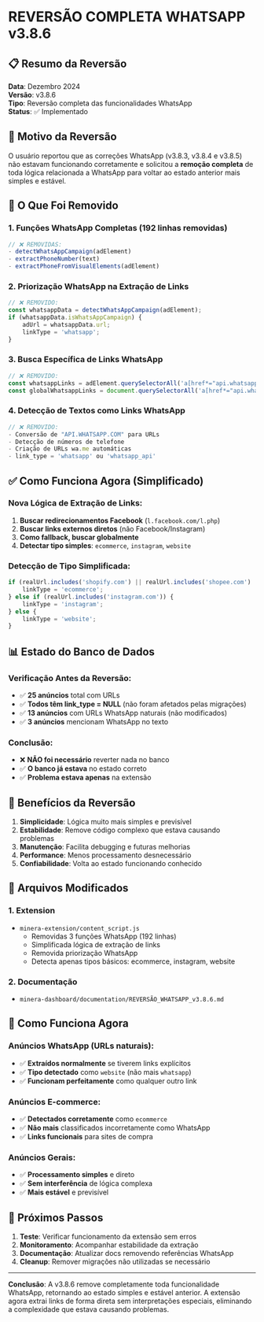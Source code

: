 # REVERSÃO COMPLETA WHATSAPP v3.8.6

## 📋 Resumo da Reversão
**Data**: Dezembro 2024  
**Versão**: v3.8.6  
**Tipo**: Reversão completa das funcionalidades WhatsApp  
**Status**: ✅ Implementado

## 🚨 Motivo da Reversão

O usuário reportou que as correções WhatsApp (v3.8.3, v3.8.4 e v3.8.5) não estavam funcionando corretamente e solicitou a **remoção completa** de toda lógica relacionada a WhatsApp para voltar ao estado anterior mais simples e estável.

## 🔄 O Que Foi Removido

### 1. **Funções WhatsApp Completas (192 linhas removidas)**
```javascript
// ❌ REMOVIDAS:
- detectWhatsAppCampaign(adElement)
- extractPhoneNumber(text)  
- extractPhoneFromVisualElements(adElement)
```

### 2. **Priorização WhatsApp na Extração de Links**
```javascript
// ❌ REMOVIDO:
const whatsappData = detectWhatsAppCampaign(adElement);
if (whatsappData.isWhatsAppCampaign) {
    adUrl = whatsappData.url;
    linkType = 'whatsapp';
}
```

### 3. **Busca Específica de Links WhatsApp**
```javascript
// ❌ REMOVIDO:
const whatsappLinks = adElement.querySelectorAll('a[href*="api.whatsapp.com"], a[href*="wa.me"], a[href*="whatsapp.com"]');
const globalWhatsappLinks = document.querySelectorAll('a[href*="api.whatsapp.com"], a[href*="wa.me"], a[href*="whatsapp.com"]');
```

### 4. **Detecção de Textos como Links WhatsApp**
```javascript
// ❌ REMOVIDO:
- Conversão de "API.WHATSAPP.COM" para URLs
- Detecção de números de telefone
- Criação de URLs wa.me automáticas
- link_type = 'whatsapp' ou 'whatsapp_api'
```

## ✅ Como Funciona Agora (Simplificado)

### **Nova Lógica de Extração de Links:**
1. **Buscar redirecionamentos Facebook** (`l.facebook.com/l.php`)
2. **Buscar links externos diretos** (não Facebook/Instagram)
3. **Como fallback, buscar globalmente**
4. **Detectar tipo simples**: `ecommerce`, `instagram`, `website`

### **Detecção de Tipo Simplificada:**
```javascript
if (realUrl.includes('shopify.com') || realUrl.includes('shopee.com') || realUrl.includes('mercadolivre.com')) {
    linkType = 'ecommerce';
} else if (realUrl.includes('instagram.com')) {
    linkType = 'instagram';
} else {
    linkType = 'website';
}
```

## 📊 Estado do Banco de Dados

### **Verificação Antes da Reversão:**
- ✅ **25 anúncios** total com URLs
- ✅ **Todos têm link_type = NULL** (não foram afetados pelas migrações)
- ✅ **13 anúncios** com URLs WhatsApp naturais (não modificados)
- ✅ **3 anúncios** mencionam WhatsApp no texto

### **Conclusão:**
- ❌ **NÃO foi necessário** reverter nada no banco
- ✅ **O banco já estava** no estado correto
- ✅ **Problema estava apenas** na extensão

## 🎯 Benefícios da Reversão

1. **Simplicidade**: Lógica muito mais simples e previsível
2. **Estabilidade**: Remove código complexo que estava causando problemas
3. **Manutenção**: Facilita debugging e futuras melhorias
4. **Performance**: Menos processamento desnecessário
5. **Confiabilidade**: Volta ao estado funcionando conhecido

## 📂 Arquivos Modificados

### 1. **Extension**
- `minera-extension/content_script.js`
  - Removidas 3 funções WhatsApp (192 linhas)
  - Simplificada lógica de extração de links
  - Removida priorização WhatsApp
  - Detecta apenas tipos básicos: ecommerce, instagram, website

### 2. **Documentação**
- `minera-dashboard/documentation/REVERSÃO_WHATSAPP_v3.8.6.md`

## 🧪 Como Funciona Agora

### **Anúncios WhatsApp (URLs naturais):**
- ✅ **Extraídos normalmente** se tiverem links explícitos
- ✅ **Tipo detectado** como `website` (não mais `whatsapp`)
- ✅ **Funcionam perfeitamente** como qualquer outro link

### **Anúncios E-commerce:**
- ✅ **Detectados corretamente** como `ecommerce`
- ✅ **Não mais** classificados incorretamente como WhatsApp
- ✅ **Links funcionais** para sites de compra

### **Anúncios Gerais:**
- ✅ **Processamento simples** e direto
- ✅ **Sem interferência** de lógica complexa
- ✅ **Mais estável** e previsível

## 🚀 Próximos Passos

1. **Teste**: Verificar funcionamento da extensão sem erros
2. **Monitoramento**: Acompanhar estabilidade da extração
3. **Documentação**: Atualizar docs removendo referências WhatsApp
4. **Cleanup**: Remover migrações não utilizadas se necessário

---
**Conclusão**: A v3.8.6 remove completamente toda funcionalidade WhatsApp, retornando ao estado simples e estável anterior. A extensão agora extrai links de forma direta sem interpretações especiais, eliminando a complexidade que estava causando problemas. 